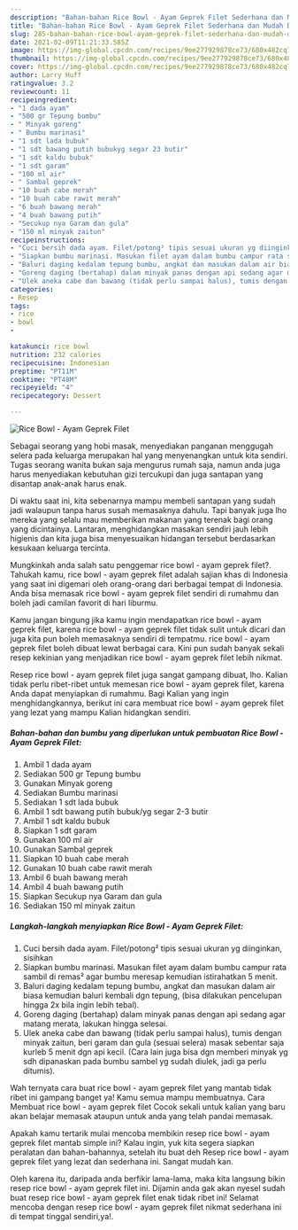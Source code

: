 ```yaml
---
description: "Bahan-bahan Rice Bowl - Ayam Geprek Filet Sederhana dan Mudah Dibuat"
title: "Bahan-bahan Rice Bowl - Ayam Geprek Filet Sederhana dan Mudah Dibuat"
slug: 285-bahan-bahan-rice-bowl-ayam-geprek-filet-sederhana-dan-mudah-dibuat
date: 2021-02-09T11:21:33.585Z
image: https://img-global.cpcdn.com/recipes/9ee277929878ce73/680x482cq70/rice-bowl-ayam-geprek-filet-foto-resep-utama.jpg
thumbnail: https://img-global.cpcdn.com/recipes/9ee277929878ce73/680x482cq70/rice-bowl-ayam-geprek-filet-foto-resep-utama.jpg
cover: https://img-global.cpcdn.com/recipes/9ee277929878ce73/680x482cq70/rice-bowl-ayam-geprek-filet-foto-resep-utama.jpg
author: Larry Huff
ratingvalue: 3.2
reviewcount: 11
recipeingredient:
- "1 dada ayam"
- "500 gr Tepung bumbu"
- " Minyak goreng"
- " Bumbu marinasi"
- "1 sdt lada bubuk"
- "1 sdt bawang putih bubukyg segar 23 butir"
- "1 sdt kaldu bubuk"
- "1 sdt garam"
- "100 ml air"
- " Sambal geprek"
- "10 buah cabe merah"
- "10 buah cabe rawit merah"
- "6 buah bawang merah"
- "4 buah bawang putih"
- "Secukup nya Garam dan gula"
- "150 ml minyak zaitun"
recipeinstructions:
- "Cuci bersih dada ayam. Filet/potong² tipis sesuai ukuran yg diinginkan, sisihkan"
- "Siapkan bumbu marinasi. Masukan filet ayam dalam bumbu campur rata sambil di remas² agar bumbu meresap kemudian istirahatkan 5 menit."
- "Baluri daging kedalam tepung bumbu, angkat dan masukan dalam air biasa kemudian baluri kembali dgn tepung, (bisa dilakukan pencelupan hingga 2x bila ingin lebih tebal)."
- "Goreng daging (bertahap) dalam minyak panas dengan api sedang agar matang merata, lakukan hingga selesai."
- "Ulek aneka cabe dan bawang (tidak perlu sampai halus), tumis dengan minyak zaitun, beri garam dan gula (sesuai selera) masak sebentar saja kurleb 5 menit dgn api kecil. (Cara lain juga bisa dgn memberi minyak yg sdh dipanaskan pada bumbu sambel yg sudah diulek, jadi ga perlu ditumis)."
categories:
- Resep
tags:
- rice
- bowl
- 

katakunci: rice bowl  
nutrition: 232 calories
recipecuisine: Indonesian
preptime: "PT11M"
cooktime: "PT48M"
recipeyield: "4"
recipecategory: Dessert

---
```



![Rice Bowl - Ayam Geprek Filet](https://img-global.cpcdn.com/recipes/9ee277929878ce73/680x482cq70/rice-bowl-ayam-geprek-filet-foto-resep-utama.jpg)

Sebagai seorang yang hobi masak, menyediakan panganan menggugah selera pada keluarga merupakan hal yang menyenangkan untuk kita sendiri. Tugas seorang  wanita bukan saja mengurus rumah saja, namun anda juga harus menyediakan kebutuhan gizi tercukupi dan juga santapan yang disantap anak-anak harus enak.

Di waktu  saat ini, kita sebenarnya mampu membeli santapan yang sudah jadi walaupun tanpa harus susah memasaknya dahulu. Tapi banyak juga lho mereka yang selalu mau memberikan makanan yang terenak bagi orang yang dicintainya. Lantaran, menghidangkan masakan sendiri jauh lebih higienis dan kita juga bisa menyesuaikan hidangan tersebut berdasarkan kesukaan keluarga tercinta. 



Mungkinkah anda salah satu penggemar rice bowl - ayam geprek filet?. Tahukah kamu, rice bowl - ayam geprek filet adalah sajian khas di Indonesia yang saat ini digemari oleh orang-orang dari berbagai tempat di Indonesia. Anda bisa memasak rice bowl - ayam geprek filet sendiri di rumahmu dan boleh jadi camilan favorit di hari liburmu.

Kamu jangan bingung jika kamu ingin mendapatkan rice bowl - ayam geprek filet, karena rice bowl - ayam geprek filet tidak sulit untuk dicari dan juga kita pun boleh memasaknya sendiri di tempatmu. rice bowl - ayam geprek filet boleh dibuat lewat berbagai cara. Kini pun sudah banyak sekali resep kekinian yang menjadikan rice bowl - ayam geprek filet lebih nikmat.

Resep rice bowl - ayam geprek filet juga sangat gampang dibuat, lho. Kalian tidak perlu ribet-ribet untuk memesan rice bowl - ayam geprek filet, karena Anda dapat menyiapkan di rumahmu. Bagi Kalian yang ingin menghidangkannya, berikut ini cara membuat rice bowl - ayam geprek filet yang lezat yang mampu Kalian hidangkan sendiri.

<!--inarticleads1-->

##### Bahan-bahan dan bumbu yang diperlukan untuk pembuatan Rice Bowl - Ayam Geprek Filet:

1. Ambil 1 dada ayam
1. Sediakan 500 gr Tepung bumbu
1. Gunakan  Minyak goreng
1. Sediakan  Bumbu marinasi
1. Sediakan 1 sdt lada bubuk
1. Ambil 1 sdt bawang putih bubuk/yg segar 2-3 butir
1. Ambil 1 sdt kaldu bubuk
1. Siapkan 1 sdt garam
1. Gunakan 100 ml air
1. Gunakan  Sambal geprek
1. Siapkan 10 buah cabe merah
1. Gunakan 10 buah cabe rawit merah
1. Ambil 6 buah bawang merah
1. Ambil 4 buah bawang putih
1. Siapkan Secukup nya Garam dan gula
1. Sediakan 150 ml minyak zaitun




<!--inarticleads2-->

##### Langkah-langkah menyiapkan Rice Bowl - Ayam Geprek Filet:

1. Cuci bersih dada ayam. Filet/potong² tipis sesuai ukuran yg diinginkan, sisihkan
1. Siapkan bumbu marinasi. Masukan filet ayam dalam bumbu campur rata sambil di remas² agar bumbu meresap kemudian istirahatkan 5 menit.
1. Baluri daging kedalam tepung bumbu, angkat dan masukan dalam air biasa kemudian baluri kembali dgn tepung, (bisa dilakukan pencelupan hingga 2x bila ingin lebih tebal).
1. Goreng daging (bertahap) dalam minyak panas dengan api sedang agar matang merata, lakukan hingga selesai.
1. Ulek aneka cabe dan bawang (tidak perlu sampai halus), tumis dengan minyak zaitun, beri garam dan gula (sesuai selera) masak sebentar saja kurleb 5 menit dgn api kecil. (Cara lain juga bisa dgn memberi minyak yg sdh dipanaskan pada bumbu sambel yg sudah diulek, jadi ga perlu ditumis).




Wah ternyata cara buat rice bowl - ayam geprek filet yang mantab tidak ribet ini gampang banget ya! Kamu semua mampu membuatnya. Cara Membuat rice bowl - ayam geprek filet Cocok sekali untuk kalian yang baru akan belajar memasak ataupun untuk anda yang telah pandai memasak.

Apakah kamu tertarik mulai mencoba membikin resep rice bowl - ayam geprek filet mantab simple ini? Kalau ingin, yuk kita segera siapkan peralatan dan bahan-bahannya, setelah itu buat deh Resep rice bowl - ayam geprek filet yang lezat dan sederhana ini. Sangat mudah kan. 

Oleh karena itu, daripada anda berfikir lama-lama, maka kita langsung bikin resep rice bowl - ayam geprek filet ini. Dijamin anda gak akan nyesel sudah buat resep rice bowl - ayam geprek filet enak tidak ribet ini! Selamat mencoba dengan resep rice bowl - ayam geprek filet nikmat sederhana ini di tempat tinggal sendiri,ya!.

